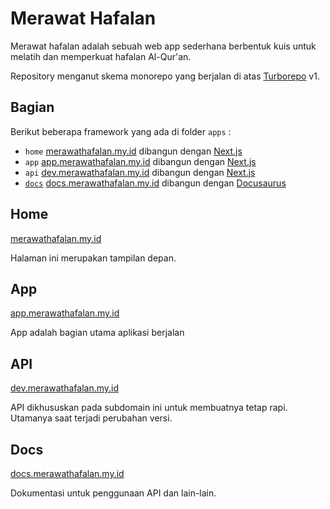 # Merawat Hafalan

Merawat hafalan adalah sebuah web app sederhana berbentuk kuis untuk melatih dan memperkuat hafalan Al-Qur'an.

Repository menganut skema monorepo yang berjalan di atas [Turborepo](https://turborepo.org/) v1.

## Bagian

Berikut beberapa framework yang ada di folder `apps` :

- `home`
  [merawathafalan.my.id](merawathafalan.my.id) dibangun dengan [Next.js](https://nextjs.org/)
- `app`
  [app.merawathafalan.my.id](app.merawathafalan.my.id) dibangun dengan [Next.js](https://nextjs.org/)
- `api`
  [dev.merawathafalan.my.id](dev.merawathafalan.my.id) dibangun dengan [Next.js](https://nextjs.org/)
- [`docs`](#home)
  [docs.merawathafalan.my.id](docs.merawathafalan.my.id) dibangun dengan [Docusaurus](https://docusaurus.io/)

## Home

[merawathafalan.my.id](merawathafalan.my.id)

Halaman ini merupakan tampilan depan.

## App

[app.merawathafalan.my.id](app.merawathafalan.my.id)

App adalah bagian utama aplikasi berjalan

## API

[dev.merawathafalan.my.id](dev.merawathafalan.my.id)

API dikhususkan pada subdomain ini untuk membuatnya tetap rapi. Utamanya saat terjadi perubahan versi.

## Docs

[docs.merawathafalan.my.id](docs.merawathafalan.my.id)

Dokumentasi untuk penggunaan API dan lain-lain.
